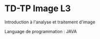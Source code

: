 # TD-TP Image L3 


Introduction à l'analyse et traitement d'image

Language de programmation : JAVA
